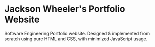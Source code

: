 # Jackson Wheeler's Portfolio Website
Software Engineering Portfolio website.
Designed & implemented from scratch using pure HTML and CSS, with minimized JavaScript usage.
